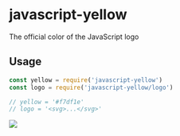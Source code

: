 # javascript-yellow

The official color of the JavaScript logo

## Usage

```js
const yellow = require('javascript-yellow')
const logo = require('javascript-yellow/logo')

// yellow = '#f7df1e'
// logo = '<svg>...</svg>'
```

<img src="https://cdn.rawgit.com/zeke/javascript-yellow/master/logo.svg">
